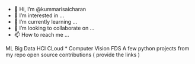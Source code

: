 - 👋 Hi, I’m @kummarisaicharan
- 👀 I’m interested in ...
- 🌱 I’m currently learning ...
- 💞️ I’m looking to collaborate on ...
- 📫 How to reach me ...

<!---
kummarisaicharan/kummarisaicharan is a ✨ special ✨ repository because its `README.md` (this file) appears on your GitHub profile.
You can click the Preview link to take a look at your changes.
--->
ML
Big Data
HCI
CLoud *
Computer Vision
FDS
A few python projects from my repo
open source contributions ( provide the links )
